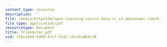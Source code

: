 ```yaml
---
content_type: resource
description: ''
file: /media/https%3A/open-learning-course-data-rc.s3.amazonaws.com/6-171-software-engineering-for-web-applications-fall-2003/259cc8e9830947cffe12cbca51464c30_friendster.pdf
file_type: application/pdf
resourcetype: Document
title: friendster.pdf
uid: 259cc8e9-8309-47cf-fe12-cbca51464c30
---
```

